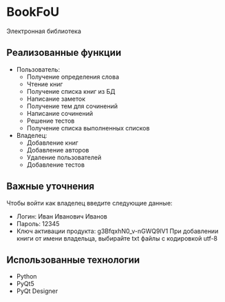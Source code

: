 # BookFoU
Электронная библиотека

## Реализованные функции
* Пользователь:
  * Получение определения слова
  * Чтение книг
  * Получение списка книг из БД
  * Написание заметок
  * Получение тем для сочинений
  * Написание сочинений
  * Решение тестов
  * Получение списка выполненных списков
* Владелец:
  * Добавление книг
  * Добавление авторов
  * Удаление пользователей
  * Добавление тестов

## Важные уточнения
Чтобы войти как владелец введите следующие данные:
* Логин: Иван Иванович Иванов
* Пароль: 12345
* Ключ активации продукта: g3BfqxhN0_v-nGWQ9lV1
При добавлении книги от имени владельца, выбирайте txt файлы с кодировкой utf-8

## Использованные технологии
* Python
* PyQt5
* PyQt Designer
